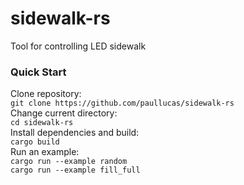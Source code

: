 # sidewalk-rs
 Tool for controlling LED sidewalk 

### Quick Start
Clone repository:
<br>
```git clone https://github.com/paullucas/sidewalk-rs```
<br>
Change current directory:
<br>
```cd sidewalk-rs```
<br>
Install dependencies and build:
<br>
```cargo build```
<br>
Run an example:
<br>
```cargo run --example random```
<br>
```cargo run --example fill_full```
<br>
